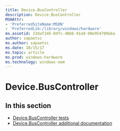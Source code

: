 ```yaml
---
title: Device.BusController
description: Device.BusController
MSHAttr:
- 'PreferredSiteName:MSDN'
- 'PreferredLib:/library/windows/hardware'
ms.assetid: 23daf245-04fc-48b6-91a9-90e954709eba
author: sapaetsc
ms.author: sapaetsc
ms.date: 10/15/17
ms.topic: article
ms.prod: windows-hardware
ms.technology: windows-oem
---
```


# Device.BusController


## <span id="in_this_section"></span>In this section


-   [Device.BusController tests](device-buscontroller-tests.md)
-   [Device.BusController additional documentation](device-buscontroller-additional-documentation.md)

 

 






